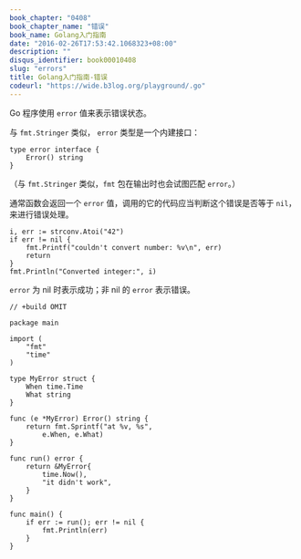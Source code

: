 ```yaml
---
book_chapter: "0408"
book_chapter_name: "错误"
book_name: Golang入门指南
date: "2016-02-26T17:53:42.1068323+08:00"
description: ""
disqus_identifier: book00010408
slug: "errors"
title: Golang入门指南-错误
codeurl: "https://wide.b3log.org/playground/.go"
---
```





Go 程序使用 `error` 值来表示错误状态。 

与 `fmt.Stringer` 类似， `error` 类型是一个内建接口：

	type error interface {
		Error() string
	}

（与 `fmt.Stringer` 类似，`fmt` 包在输出时也会试图匹配 `error`。）

通常函数会返回一个 `error` 值，调用的它的代码应当判断这个错误是否等于 `nil`，
来进行错误处理。

	i, err := strconv.Atoi("42")
	if err != nil {
		fmt.Printf("couldn't convert number: %v\n", err)
		return
	}
	fmt.Println("Converted integer:", i)

`error` 为 nil 时表示成功；非 nil 的 `error` 表示错误。

```
// +build OMIT

package main

import (
	"fmt"
	"time"
)

type MyError struct {
	When time.Time
	What string
}

func (e *MyError) Error() string {
	return fmt.Sprintf("at %v, %s",
		e.When, e.What)
}

func run() error {
	return &MyError{
		time.Now(),
		"it didn't work",
	}
}

func main() {
	if err := run(); err != nil {
		fmt.Println(err)
	}
}

```

